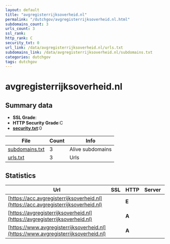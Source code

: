 ```yaml
---
layout: default
title: "avgregisterrijksoverheid.nl"
permalink: "/dutchgov/avgregisterrijksoverheid.nl.html"
subdomains_count: 3
urls_count: 3
ssl_rank: 
http_rank: C
security_txt: 0
url_link: /data/avgregisterrijksoverheid.nl/urls.txt
subdomains_link: /data/avgregisterrijksoverheid.nl/subdomains.txt
categories: dutchgov
tags: dutchgov
---
```



# avgregisterrijksoverheid.nl
## Summary data


 - **SSL Grade**:
 - **HTTP Security Grade**:C
 - **[security.txt](https://www.digitaleoverheid.nl/nieuws/standaard-security-txt-nu-verplicht-voor-overheid/)**:0


| File       | Count | Info |
|------------|-------|------|
|[subdomains.txt](/DutchGovScope/data/avgregisterrijksoverheid.nl/subdomains.txt)|3|Alive subdomains|
|[urls.txt](/DutchGovScope/data/avgregisterrijksoverheid.nl/urls.txt)|3|Urls|


## Statistics


| Url | SSL | HTTP | Server | Cookie | HSTS | CORS | CTO | CSP | XFO | XXP | RP |FP| Tech |Title |
|--------|-------|-------|------|------|------|------|------|------|------|------|------|------|------|------|
|[https://acc.avgregisterrijksoverheid.nl](https://acc.avgregisterrijksoverheid.nl)| | **E**|| | | | | | | | :white_check_mark: | ||AVG Verwerkingen...|
|[https://avgregisterrijksoverheid.nl](https://avgregisterrijksoverheid.nl)| | **A**||:white_check_mark: |:white_check_mark: | | |:warning: | :white_check_mark: | | :white_check_mark: | |HSTS|AVG Verwerkingen...|
|[https://www.avgregisterrijksoverheid.nl](https://www.avgregisterrijksoverheid.nl)| | **A**||:white_check_mark: |:white_check_mark: | | |:warning: | :white_check_mark: | | :white_check_mark: | |HSTS|AVG Verwerkingen...|


